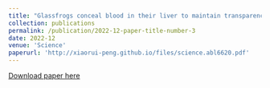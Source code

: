 ```yaml
---
title: "Glassfrogs conceal blood in their liver to maintain transparency."
collection: publications
permalink: /publication/2022-12-paper-title-number-3
date: 2022-12
venue: 'Science'
paperurl: 'http://xiaorui-peng.github.io/files/science.abl6620.pdf'
---
```


[Download paper here](http://xiaorui-peng.github.io/files/science.abl6620.pdf)

